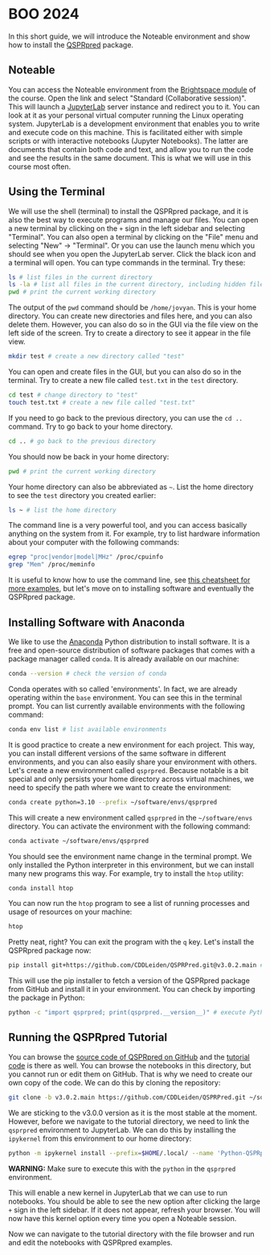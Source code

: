# BOO 2024

In this short guide, we will introduce the Noteable environment and show how to install the [QSPRpred](https://github.com/CDDLeiden/QSPRPred) package.

## Noteable

You can access the Noteable environment from the [Brightspace module](https://brightspace.universiteitleiden.nl/d2l/le/lessons/190680/topics/2368865) of the course. Open the link and select "Standard (Collaborative session)". This will launch a [JupyterLab](https://jupyter.org/) server instance and redirect you to it. You can look at it as your personal virtual computer running the Linux operating system. JupyterLab is a development environment that enables you to write and execute code on this machine. This is facilitated either with simple scripts or with interactive notebooks (Jupyter Notebooks). The latter are documents that contain both code and text, and allow you to run the code and see the results in the same document. This is what we will use in this course most often.

## Using the Terminal

We will use the shell (terminal) to install the QSPRpred package, and it is also the best way to execute programs and manage our files. You can open a new terminal by clicking on the `+` sign in the left sidebar and selecting "Terminal". You can also open a terminal by clicking on the "File" menu and selecting "New" -> "Terminal". Or you can use the launch menu which you should see when you open the JupyterLab server. Click the black icon and a terminal will open. You can type commands in the terminal. Try these:

```bash
ls # list files in the current directory
ls -la # list all files in the current directory, including hidden files, and show more information
pwd # print the current working directory
```

The output of the `pwd` command should be `/home/jovyan`. This is your home directory. You can create new directories and files here, and you can also delete them. However, you can also do so in the GUI via the file view on the left side of the screen. Try to create a directory to see it appear in the file view.

```bash
mkdir test # create a new directory called "test"
```

You can open and create files in the GUI, but you can also do so in the terminal. Try to create a new file called `test.txt` in the `test` directory.

```bash
cd test # change directory to "test"
touch test.txt # create a new file called "test.txt"
```

If you need to go back to the previous directory, you can use the `cd ..` command. Try to go back to your home directory.

```bash
cd .. # go back to the previous directory
```

You should now be back in your home directory:

```bash
pwd # print the current working directory
```

Your home directory can also be abbreviated as `~`. List the home directory to see the `test` directory you created earlier:

```bash
ls ~ # list the home directory
```

The command line is a very powerful tool, and you can access basically anything on the system from it. For example, try to list hardware information about your computer with the following commands:

```bash
egrep "proc|vendor|model|MHz" /proc/cpuinfo
grep "Mem" /proc/meminfo
```

It is useful to know how to use the command line, see [this cheatsheet for more examples](https://cheatography.com/davechild/cheat-sheets/linux-command-line/), but let's move on to installing software and eventually the QSPRpred package.

## Installing Software with Anaconda

We like to use the [Anaconda](https://www.anaconda.com/) Python distribution to install software. It is a free and open-source distribution of software packages that comes with a package manager called `conda`. It is already available on our machine:

```bash
conda --version # check the version of conda
```

Conda operates with so called 'environments'. In fact, we are already operating within the `base` environment. You can see this in the terminal prompt. You can list currently available environments with the following command:

```bash
conda env list # list available environments
```

It is good practice to create a new environment for each project. This way, you can install different versions of the same software in different environments, and you can also easily share your environment with others. Let's create a new environment called `qsprpred`. Because notable is a bit special and only persists your home directory across virtual machines, we need to specify the path where we want to create the environment:

```bash
conda create python=3.10 --prefix ~/software/envs/qsprpred
```

This will create a new environment called `qsprpred` in the `~/software/envs` directory. You can activate the environment with the following command:

```bash
conda activate ~/software/envs/qsprpred
```

You should see the environment name change in the terminal prompt. We only installed the Python interpreter in this environment, but we can install many new programs this way. For example, try to install the `htop` utility:

```bash
conda install htop
```

You can now run the `htop` program to see a list of running processes and usage of resources on your machine:

```bash
htop
```

Pretty neat, right? You can exit the program with the `q` key. Let's install the QSPRpred package now:

```bash
pip install git+https://github.com/CDDLeiden/QSPRPred.git@v3.0.2.main # installs a version of the code by specifying the tag (v3.0.2.main)
```

This will use the pip installer to fetch a version of the QSPRpred package from GitHub and install it in your environment. You can check by importing the package in Python:

```bash
python -c "import qsprpred; print(qsprpred.__version__)" # execute Python code from the command line
```

## Running the QSPRpred Tutorial

You can browse the [source code of QSPRpred on GitHub](https://github.com/CDDLeiden/QSPRpred) and the [tutorial code](https://github.com/CDDLeiden/QSPRpred/tree/main/tutorials) is there as well. You can browse the notebooks in this directory, but you cannot run or edit them on GitHub. That is why we need to create our own copy of the code. We can do this by cloning the repository:

```bash
git clone -b v3.0.2.main https://github.com/CDDLeiden/QSPRPred.git ~/software/QSPRPred
```

We are sticking to the v3.0.0 version as it is the most stable at the moment.
However, before we navigate to the tutorial directory, we need to link the `qsprpred` environment to JupyterLab. We can do this by installing the `ipykernel` from this environment to our home directory:

```bash
python -m ipykernel install --prefix=$HOME/.local/ --name 'Python-QSPRpred'
```

**WARNING:** Make sure to execute this with the `python` in the `qsprpred` environment.

This will enable a new kernel in JupyterLab that we can use to run notebooks. You should be able to see the new option after clicking the large `+` sign in the left sidebar. If it does not appear, refresh your browser. You will now have this kernel option every time you open a Noteable session.

Now we can navigate to the tutorial directory with the file browser and run and edit the notebooks with QSPRpred examples.